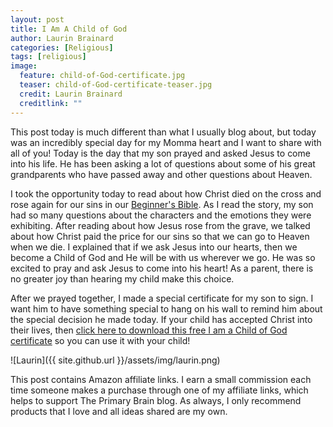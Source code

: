 ```yaml
---
layout: post
title: I Am A Child of God
author: Laurin Brainard
categories: [Religious]
tags: [religious]
image:
  feature: child-of-God-certificate.jpg
  teaser: child-of-God-certificate-teaser.jpg
  credit: Laurin Brainard
  creditlink: ""
---
```

This post today is much different than what I usually blog about, but today was an incredibly special day for my Momma heart and I want to share with all of you! Today is the day that my son prayed and asked Jesus to come into his life. He has been asking a lot of questions about some of his great grandparents who have passed away and other questions about Heaven. 

I took the opportunity today to read about how Christ died on the cross and rose again for our sins in our [Beginner's Bible](https://www.amazon.com/gp/product/031075013X/ref=as_li_tl?ie=UTF8&camp=1789&creative=9325&creativeASIN=031075013X&linkCode=as2&tag=theprimarybra-20&linkId=dd6edeaa97a0baf2f410731dd7f7f3ee). As I read the story, my son had so many questions about the characters and the emotions they were exhibiting. After reading about how Jesus rose from the grave, we talked about how Christ paid the price for our sins so that we can go to Heaven when we die. I explained that if we ask Jesus into our hearts, then we become a Child of God and He will be with us wherever we go. He was so excited to pray and ask Jesus to come into his heart! As a parent, there is no greater joy than hearing my child make this choice. 

After we prayed together, I made a special certificate for my son to sign. I want him to have something special to hang on his wall to remind him about the special decision he made today. If your child has accepted Christ into their lives, then [click here to download this free I am a Child of God certificate](https://drive.google.com/file/d/1WNaM66M3IwOSOeb_L7-co6OHEeoAJh9r/view?usp=sharing) so you can use it with your child! 

![Laurin]({{ site.github.url }}/assets/img/laurin.png)

This post contains Amazon affiliate links. I earn a small commission each time someone makes a purchase through one of my affiliate links, which helps to support The Primary Brain blog. As always, I only recommend products that I love and all ideas shared are my own. 
